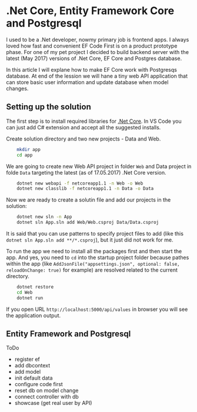 # .Net Core, Entity Framework Core and Postgresql

I used to be a .Net developer, nowmy primary job is frontend apps. I always loved how fast and convenient EF Code First is on a product prototype phase. For one of my pet project I decided to build backend server with the latest (May 2017) versions of .Net Core, EF Core and Postgres database.


In this article I will explane how to make EF Core work with Postgresqs database. At end of the lession we will hane a tiny web API application that can store basic user information and update database when model changes.


## Setting up the solution
The first step is to install required libraries for [.Net Core](https://www.microsoft.com/net/core). In VS Code you can just add C# extension and accept all the suggested installs.


Create solution directory and two new projects - Data and Web.
``` bash
    mkdir app
    cd app 
```

We are going to create new Web API project in folder `Web` and Data project in folde `Data` targeting the latest (as of 17.05.2017) .Net Core version.
``` bash
    dotnet new webapi -f netcoreapp1.1 -n Web -o Web
    dotnet new classlib -f netcoreapp1.1 -n Data -o Data
```

Now we are ready to create a solutin file and add our projects in the solution:
``` bash
    dotnet new sln -n App
    dotnet sln App.sln add Web/Web.csproj Data/Data.csproj
```

It is said that you can use patterns to specify project files to add (like this `dotnet sln App.sln add **/*.csproj`), but it just did not work for me.


To run the app we need to install all the packages first and then start the app. And yes, you need to `cd` into the startup project folder because pathes within the app (like `AddJsonFile("appsettings.json", optional: false, reloadOnChange: true)` for example) are resolved related to the current directory.
``` bash
    dotnet restore
    cd Web
    dotnet run
```


If you open URL `http://localhost:5000/api/values` in browser you will see the application output.


## Entity Framework and Postgresql




ToDo
* register ef
* add dbcontext
* add model
* init default data
* configure code first
* reset db on model change
* connect controller with db
* showcase (get real user by API)